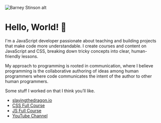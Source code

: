 ![Barney Stinson alt](https://media.giphy.com/media/vTxWtmX2b0oH6/giphy.gif)
# Hello, World! :milky_way:
I'm a JavaScript developer passionate about teaching and building projects that make code more understandable. I create courses and content on JavaScript and CSS, breaking down tricky concepts into clear, human-friendly lessons.

My approach to programming is rooted in communication, where I believe programming is the collaborative authoring of ideas among human programmers where code communicates the intent of the author to other human programmers.

Some stuff I worked on that I think you’ll like.
- [slayingthedragon.io](https://slayingthedragon.io)
- [CSS Full Course](https://slayingthedragon.io/dashboard/css/introduction)
- [JS Full Course](https://slayingthedragon.io/dashboard/js/javascript-is-everywhere)
- [YouTube Channel](https://youtube.com/@slayingthedragon)
